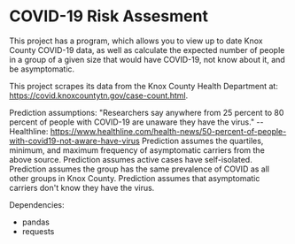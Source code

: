 # COVID-19 Risk Assesment
This project has a program, which allows you to view up to date Knox County COVID-19 data, as well as calculate the expected number of people in a 
group of a given size that would have COVID-19, not know about it, and be asymptomatic.

This project scrapes its data from the Knox County Health Department at: https://covid.knoxcountytn.gov/case-count.html.

Prediction assumptions:
"Researchers say anywhere from 25 percent to 80 percent of people with COVID-19 are unaware they have the virus."
--Healthline:   https://www.healthline.com/health-news/50-percent-of-people-with-covid19-not-aware-have-virus
  Prediction assumes the quartiles, minimum, and maximum frequency of asymptomatic carriers from the above source.
  Prediction assumes active cases have self-isolated. 
  Prediction assumes the group has the same prevalence of COVID as all other groups in Knox County.
  Prediction assumes that asymptomatic carriers don't know they have the virus. 

Dependencies:
- pandas
- requests 
